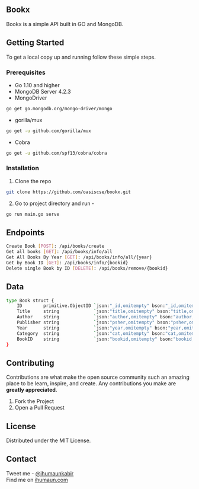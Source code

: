 
## Bookx

Bookx is a simple API built in GO and MongoDB.


## Getting Started

To get a local copy up and running follow these simple steps.

### Prerequisites
* Go 1.10 and higher
* MongoDB Server 4.2.3
* MongoDriver
```sh
go get go.mongodb.org/mongo-driver/mongo
```
* gorilla/mux
```sh
go get -u github.com/gorilla/mux
```
* Cobra
```sh
go get -u github.com/spf13/cobra/cobra
```


### Installation
 
1. Clone the repo
```sh
git clone https://github.com/oasiscse/bookx.git
```
2. Go to project directory and run -
```sh
go run main.go serve
```

## Endpoints
```sh
Create Book [POST]: /api/books/create
Get all books [GET]: /api/books/info/all
Get All Books By Year [GET]: /api/books/info/all/{year}
Get by Book ID [GET]: /api/books/info/{bookid}
Delete single Book by ID [DELETE]: /api/books/remove/{bookid}
```

## Data
```sh
type Book struct {
	ID        primitive.ObjectID `json:"_id,omitempty" bson:"_id,omitempty"`
	Title     string             `json:"title,omitempty" bson:"title,omitempty"`
	Author    string             `json:"author,omitempty" bson:"author,omitempty"`
	Publisher string             `json:"psher,omitempty" bson:"psher,omitempty"`
	Year      string             `json:"year,omitempty" bson:"year,omitempty"`
	Category  string             `json:"cat,omitempty" bson:"cat,omitempty"`
	BookID    string             `json:"bookid,omitempty" bson:"bookid,omitempty"`
}
```

## Contributing

Contributions are what make the open source community such an amazing place to be learn, inspire, and create. Any contributions you make are **greatly appreciated**.

1. Fork the Project
2. Open a Pull Request

## License

Distributed under the MIT License.

## Contact

Tweet me - [@ihumaunkabir](https://twitter.com/ihumaunkabir)  
Find me on [ihumaun.com](http://ihumaun.com)
